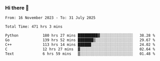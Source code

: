 ### Hi there 👋

<!--
**floyiac/floyiac** is a ✨ _special_ ✨ repository because its `README.md` (this file) appears on your GitHub profile.

Here are some ideas to get you started:

- 🔭 I’m currently working on ...
- 🌱 I’m currently learning ...
- 👯 I’m looking to collaborate on ...
- 🤔 I’m looking for help with ...
- 💬 Ask me about ...
- 📫 How to reach me: ...
- 😄 Pronouns: ...
- ⚡ Fun fact: ...
-->

<!--START_SECTION:waka-->

```txt
From: 16 November 2023 - To: 31 July 2025

Total Time: 471 hrs 3 mins

Python           180 hrs 27 mins █████████▓░░░░░░░░░░░░░░░   38.28 %
Go               139 hrs 52 mins ███████▒░░░░░░░░░░░░░░░░░   29.67 %
C++              113 hrs 14 mins ██████░░░░░░░░░░░░░░░░░░░   24.02 %
C                12 hrs 27 mins  ▓░░░░░░░░░░░░░░░░░░░░░░░░   02.64 %
Text             6 hrs 59 mins   ▒░░░░░░░░░░░░░░░░░░░░░░░░   01.48 %
```

<!--END_SECTION:waka-->
